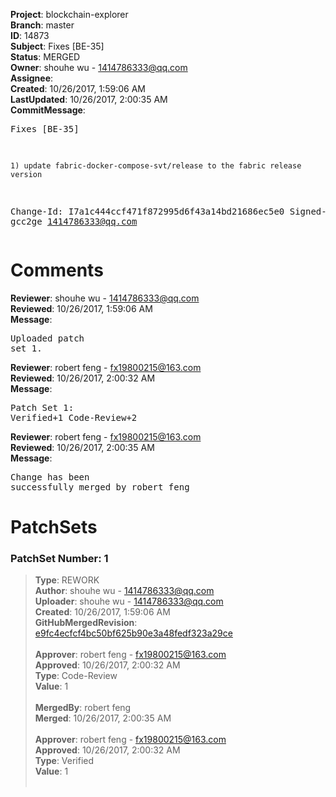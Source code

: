 <strong>Project</strong>: blockchain-explorer<br><strong>Branch</strong>: master<br><strong>ID</strong>: 14873<br><strong>Subject</strong>: Fixes [BE-35]<br><strong>Status</strong>: MERGED<br><strong>Owner</strong>: shouhe wu - 1414786333@qq.com<br><strong>Assignee</strong>:<br><strong>Created</strong>: 10/26/2017, 1:59:06 AM<br><strong>LastUpdated</strong>: 10/26/2017, 2:00:35 AM<br><strong>CommitMessage</strong>:<br><pre>Fixes [BE-35]

	1) update fabric-docker-compose-svt/release to the fabric release version

Change-Id: I7a1c444ccf471f872995d6f43a14bd21686ec5e0
Signed-off-by: gcc2ge <1414786333@qq.com>
</pre><h1>Comments</h1><strong>Reviewer</strong>: shouhe wu - 1414786333@qq.com<br><strong>Reviewed</strong>: 10/26/2017, 1:59:06 AM<br><strong>Message</strong>: <pre>Uploaded patch set 1.</pre><strong>Reviewer</strong>: robert feng - fx19800215@163.com<br><strong>Reviewed</strong>: 10/26/2017, 2:00:32 AM<br><strong>Message</strong>: <pre>Patch Set 1: Verified+1 Code-Review+2</pre><strong>Reviewer</strong>: robert feng - fx19800215@163.com<br><strong>Reviewed</strong>: 10/26/2017, 2:00:35 AM<br><strong>Message</strong>: <pre>Change has been successfully merged by robert feng</pre><h1>PatchSets</h1><h3>PatchSet Number: 1</h3><blockquote><strong>Type</strong>: REWORK<br><strong>Author</strong>: shouhe wu - 1414786333@qq.com<br><strong>Uploader</strong>: shouhe wu - 1414786333@qq.com<br><strong>Created</strong>: 10/26/2017, 1:59:06 AM<br><strong>GitHubMergedRevision</strong>: [e9fc4ecfcf4bc50bf625b90e3a48fedf323a29ce](https://github.com/hyperledger/blockchain-explorer/commit/e9fc4ecfcf4bc50bf625b90e3a48fedf323a29ce)<br><br><strong>Approver</strong>: robert feng - fx19800215@163.com<br><strong>Approved</strong>: 10/26/2017, 2:00:32 AM<br><strong>Type</strong>: Code-Review<br><strong>Value</strong>: 1<br><br><strong>MergedBy</strong>: robert feng<br><strong>Merged</strong>: 10/26/2017, 2:00:35 AM<br><br><strong>Approver</strong>: robert feng - fx19800215@163.com<br><strong>Approved</strong>: 10/26/2017, 2:00:32 AM<br><strong>Type</strong>: Verified<br><strong>Value</strong>: 1<br><br></blockquote>